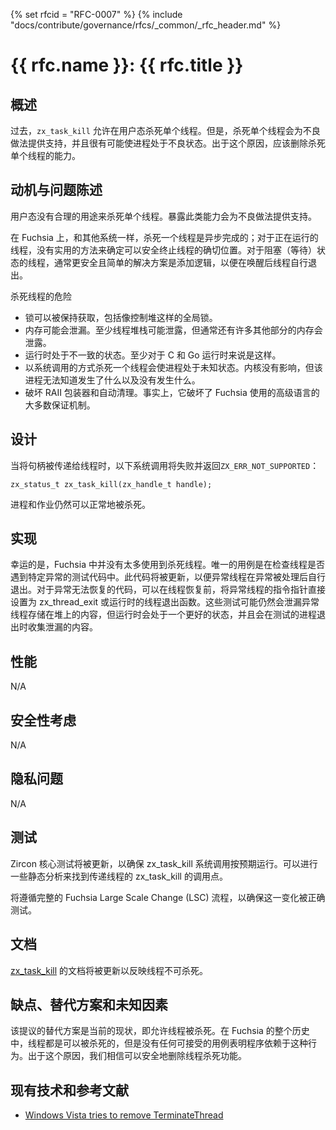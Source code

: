 {% set rfcid = "RFC-0007" %}
{% include "docs/contribute/governance/rfcs/_common/_rfc_header.md" %}
# {{ rfc.name }}: {{ rfc.title }}
<!-- SET the `rfcid` VAR ABOVE. DO NOT EDIT ANYTHING ELSE ABOVE THIS LINE. -->

<!-- ## Summary -->
## 概述

<!-- In the past, `zx_task_kill` allowed usermode to kill individual threads. However,
killing individual threads encourages bad practices and has a high chance of leaving
the process in a bad state. For this reason, the ability to kill individual threads
should be removed. -->
过去，`zx_task_kill` 允许在用户态杀死单个线程。但是，杀死单个线程会为不良做法提供支持，并且很有可能使进程处于不良状态。出于这个原因，应该删除杀死单个线程的能力。

<!-- ## Motivation and problem statement -->
## 动机与问题陈述

<!-- There is no reasonable use for usermode to kill individual threads. Exposing such facility
encourages bad practices. -->
用户态没有合理的用途来杀死单个线程。暴露此类能力会为不良做法提供支持。

<!-- On Fuchsia, like other systems, killing a thread is done asynchronously; for running threads there
is no practical way to determine the exact place where it is safe to terminate a thread. For a
blocked (waiting)  thread, the safer and often simple solution is to add logic so upon wakeup the
thread exits by itself. -->
在 Fuchsia 上，和其他系统一样，杀死一个线程是异步完成的；对于正在运行的线程，没有实用的方法来确定可以安全终止线程的确切位置。对于阻塞（等待）状态的线程，通常更安全且简单的解决方案是添加逻辑，以便在唤醒后线程自行退出。

<!-- Dangers killing a thread -->
杀死线程的危险

<!-- * Locks can be left acquired, including global locks like ones controlling the heap.
* Memory can be leaked. At the very least the thread stack, but often many other pieces.
* Runtime left in an inconsistent state. This is at least true for the C and Go runtime.
* Killing a thread in its way to a syscall leaves the process in an unknown state. Kernel is
  fine but the process does not have a way to know what happened and what did not happen.
* Defeats RAII wrappers and automatic cleanup. In fact, it defeats most guarantees from the high
  level languages Fuchsia uses. -->
* 锁可以被保持获取，包括像控制堆这样的全局锁。
* 内存可能会泄漏。至少线程堆栈可能泄露，但通常还有许多其他部分的内存会泄露。
* 运行时处于不一致的状态。至少对于 C 和 Go 运行时来说是这样。
* 以系统调用的方式杀死一个线程会使进程处于未知状态。内核没有影响，但该进程无法知道发生了什么以及没有发生什么。
* 破坏 RAII 包装器和自动清理。事实上，它破坏了 Fuchsia 使用的高级语言的大多数保证机制。

<!-- ## Design -->
## 设计

<!-- The following syscall will fail with `ZX_ERR_NOT_SUPPORTED` when passed a handle to a thread: -->
当将句柄被传递给线程时，以下系统调用将失败并返回`ZX_ERR_NOT_SUPPORTED`：

```
zx_status_t zx_task_kill(zx_handle_t handle);
```

<!-- Processes and jobs will still be killable as normal. -->
进程和作业仍然可以正常地被杀死。

<!-- ## Implementation -->
## 实现

<!-- Luckily, thread killing is not used very much in Fuchsia. The only use cases are in test code
that checks that a thread hits a specific exception. This code is going to be updated so that
the excepting thread exits itself after the exception is handled. For code where the exception
is unrecoverable, the excepting thread's instruction pointer can be set directly to
zx_thread_exit or the runtime's thread exit function before the thread resumes. These tests
may still leak what the excepting thread had stored on the heap, but the runtime is in
a better state, and the leaks will be collected when the test's process exits. -->
幸运的是，Fuchsia 中并没有太多使用到杀死线程。唯一的用例是在检查线程是否遇到特定异常的测试代码中。此代码将被更新，以便异常线程在异常被处理后自行退出。对于异常无法恢复的代码，可以在线程恢复前，将异常线程的指令指针直接设置为 zx_thread_exit 或运行时的线程退出函数。这些测试可能仍然会泄漏异常线程存储在堆上的内容，但运行时会处于一个更好的状态，并且会在测试的进程退出时收集泄漏的内容。

<!-- ## Performance -->
## 性能

N/A

<!-- ## Security considerations -->
## 安全性考虑

N/A

<!-- ## Privacy considerations -->
## 隐私问题

N/A

<!-- ## Testing -->
## 测试

<!-- The zircon core-tests will be updated to ensure that the zx_task_kill syscall behaves as intended.
Some amount of static analysis can be done to find call sites of zx_task_kill that are passed
threads. -->
Zircon 核心测试将被更新，以确保 zx_task_kill 系统调用按预期运行。可以进行一些静态分析来找到传递线程的 zx_task_kill 的调用点。

<!-- The full Fuchsia Large Scale Change (LSC) process will be followed to ensure this change is
properly tested. -->
将遵循完整的 Fuchsia Large Scale Change (LSC) 流程，以确保这一变化被正确测试。

<!-- ## Documentation -->
## 文档

<!-- The documentation for [zx_task_kill](/reference/syscalls/task_kill.md) will be updated to
reflect that threads are not killable. -->
[zx_task_kill](/reference/syscalls/task_kill.md) 的文档将被更新以反映线程不可杀死。

<!-- ## Drawbacks, Alternatives, and Unknowns -->
## 缺点、替代方案和未知因素

<!-- The alternative to this proposal is the current status quo, which is to allow threads to be
killed. Threads have been killable for the entire history of Fuchsia, but there has not been
any acceptable use cases where programs have relied on this behavior. For this reason,
we believe that thread killing can be safely removed. -->
该提议的替代方案是当前的现状，即允许线程被杀死。在 Fuchsia 的整个历史中，线程都是可以被杀死的，但是没有任何可接受的用例表明程序依赖于这种行为。出于这个原因，我们相信可以安全地删除线程杀死功能。

<!-- ## Prior art and references -->
## 现有技术和参考文献

* [Windows Vista tries to remove
TerminateThread](https://devblogs.microsoft.com/oldnewthing/20150814-00/?p=91811)
